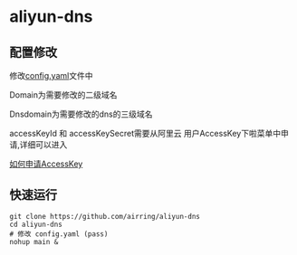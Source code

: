 # aliyun-dns

## 配置修改
修改[config.yaml](./config.yaml)文件中

Domain为需要修改的二级域名

Dnsdomain为需要修改的dns的三级域名

accessKeyId 和 accessKeySecret需要从阿里云 用户AccessKey下啦菜单中申请,详细可以进入

[如何申请AccessKey](https://help.aliyun.com/knowledge_detail/63482.html)

## 快速运行

```
git clone https://github.com/airring/aliyun-dns
cd aliyun-dns
# 修改 config.yaml (pass)
nohup main &
```
